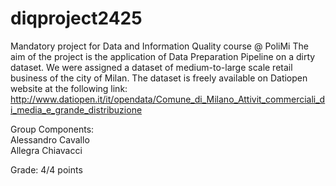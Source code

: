 # diqproject2425
Mandatory project for Data and Information Quality course @ PoliMi 
The aim of the project is the application of Data Preparation Pipeline on a dirty dataset. We were assigned a dataset of medium-to-large scale retail business of the city of Milan. The dataset is freely available on Datiopen website at the following link: http://www.datiopen.it/it/opendata/Comune_di_Milano_Attivit_commerciali_di_media_e_grande_distribuzione

Group Components:                                              
Alessandro Cavallo                                                                           
Allegra Chiavacci

Grade: 4/4 points
